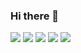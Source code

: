 ### Hi there 👋

<img src="https://img.shields.io/badge/Python-3766AB?style=flat-square&logo=Python&logoColor=white"/></a>
<img src="https://img.shields.io/badge/Mysql-3720AB?style=flat-square&logo=Python&logoColor=white"/></a> 
<img src="https://img.shields.io/badge/C-4555AB?style=flat-square&logo=Python&logoColor=white"/></a> 
<img src="https://img.shields.io/badge/HTML-1212AB?style=flat-square&logo=Python&logoColor=white"/></a> 
<img src="https://img.shields.io/badge/Javascript-3421AB?style=flat-square&logo=Python&logoColor=white"/></a> 
<!--
**ming9z/ming9z** is a ✨ _special_ ✨ repository because its `README.md` (this file) appears on your GitHub profile.

Here are some ideas to get you started:

- 🔭 I’m currently working on ...
- 🌱 I’m currently learning ...
- 👯 I’m looking to collaborate on ...
- 🤔 I’m looking for help with ...
- 💬 Ask me about ...
- 📫 How to reach me: ...
- 😄 Pronouns: ...
- ⚡ Fun fact: ...
-->
